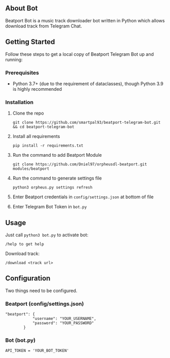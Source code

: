 <!-- ABOUT Beatport Bot -->
## About Bot

Beatport Bot is a music track downloader bot written in Python which allows download track from Telegram Chat.


<!-- GETTING STARTED -->
## Getting Started

Follow these steps to get a local copy of Beatport Telegram Bot up and running:

### Prerequisites

* Python 3.7+ (due to the requirement of dataclasses), though Python 3.9 is highly recommended

### Installation

1. Clone the repo
    ```shell
    git clone https://github.com/smartpal93/beatport-telegram-bot.git && cd beatport-telegram-bot
    ```
2. Install all requirements
   ```shell
   pip install -r requirements.txt
   ```
3. Run the command to add Beatport Module
   ```shell
   git clone https://github.com/Dniel97/orpheusdl-beatport.git modules/beatport
   ```
4. Run the command to generate settings file
   ```shell
   python3 orpheus.py settings refresh
   ```
5. Enter Beatport credentials in `config/settings.json` at bottom of file

6. Enter Telegram Bot Token in `bot.py`

<!-- USAGE EXAMPLES -->
## Usage

Just call `python3 bot.py` to activate bot:
```Bot
/help to get help
```

Download track:
```Bot
/download <track url>
```

<!-- CONFIGURATION -->
## Configuration

Two things need to be configured.

### Beatport (config/settings.json)
```json5
"beatport": {
            "username": "YOUR_USERNAME",
            "password": "YOUR_PASSWORD"
        }
```
### Bot (bot.py)
```
API_TOKEN = 'YOUR_BOT_TOKEN'
```
